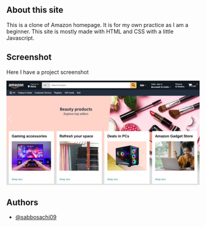 ## About this site

This is a clone of Amazon homepage. It is for my own practice as I am a beginner. This site is mostly made with HTML and CSS with a little Javascript.

## Screenshot

Here I have a project screenshot 

![Project Screenshot](pics/screenshot.png)


## Authors

- [@sabbosachi09](https://www.github.com/sabbosachi09)
